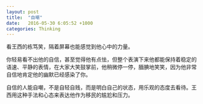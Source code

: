 ```yaml
---
layout: post
title:  "自嘲"
date:   2016-05-30 6:05:52 +1000
categories: Thinking
---
```


看王西的栋笃笑，隔着屏幕也能感觉到他心中的力量。

你轻易看不出他的自信，甚至觉得他有点怯，但整个表演下来他都能保持着稳定的语速、平静的表情，在大家大笑鼓掌前，他稍微停一停，腼腆地笑笑，因为他非常自信地肯定他的幽默已经感染了你。

自信的人能自嘲，不是自轻自贱，而是明白自己的状态，用乐观的态度去看待。王西用这种手法和心态来表达他作为移民的尴尬和压力。
